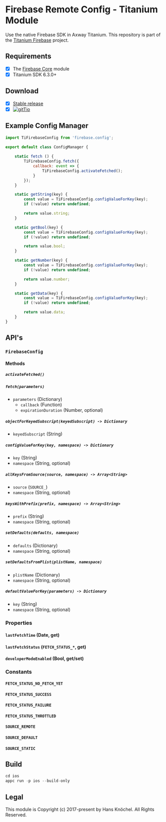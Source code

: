 # Firebase Remote Config - Titanium Module

Use the native Firebase SDK in Axway Titanium. This repository is part of the [Titanium Firebase](https://github.com/hansemannn/titanium-firebase) project.

## Requirements

- [x] The [Firebase Core](https://github.com/hansemannn/titanium-firebase-core) module
- [x] Titanium SDK 6.3.0+

## Download

- [x] [Stable release](https://github.com/hansemannn/titanium-firebase-config/releases)
- [x] [![gitTio](http://hans-knoechel.de/shields/shield-gittio.svg)](http://gitt.io/component/firebase.config)

## Example Config Manager

```js
import TiFirebaseConfig from 'firebase.config';

export default class ConfigManager {
    
    static fetch () {
        TiFirebaseConfig.fetch({
            callback: event => {
                TiFirebaseConfig.activateFetched();
            }
        });
    }

    static getString(key) {
        const value = TiFirebaseConfig.configValueForKey(key);
        if (!value) return undefined;

        return value.string;
    }

    static getBool(key) {
        const value = TiFirebaseConfig.configValueForKey(key);
        if (!value) return undefined;

        return value.bool;
    }

    static getNumber(key) {
        const value = TiFirebaseConfig.configValueForKey(key);
        if (!value) return undefined;

        return value.number;
    }

    static getData(key) {
        const value = TiFirebaseConfig.configValueForKey(key);
        if (!value) return undefined;

        return value.data;
    }
}
```

## API's

### `FirebaseConfig`

#### Methods

##### `activateFetched()`

##### `fetch(parameters)`
  - `parameters` (Dictionary)
    - `callback` (Function)
    - `expirationDuration` (Number, optional)

##### `objectForKeyedSubscript(keyedSubscript) -> Dictionary`
  - `keyedSubscript` (String)

##### `configValueForKey(key, namespace) -> Dictionary`
  - `key` (String)
  - `namespace` (String, optional)

##### `allKeysFromSource(source, namespace) -> Array<String>`
  - `source` (`SOURCE_`)
  - `namespace` (String, optional)

##### `keysWithPrefix(prefix, namespace) -> Array<String>`
  - `prefix` (String)
  - `namespace` (String, optional)

##### `setDefaults(defaults, namespace)`
  - `defaults` (Dictionary)
  - `namespace` (String, optional)

##### `setDefaultsFromPlist(plistName, namespace)`
  - `plistName` (Dictionary)
  - `namespace` (String, optional)

##### `defaultValueForKey(parameters) -> Dictionary`
  - `key` (String)
  - `namespace` (String, optional)

### Properties

#### `lastFetchTime` (Date, get)

#### `lastFetchStatus` (`FETCH_STATUS_*`, get)

#### `developerModeEnabled` (Bool, get/set)

### Constants

#### `FETCH_STATUS_NO_FETCH_YET`
#### `FETCH_STATUS_SUCCESS`
#### `FETCH_STATUS_FAILURE`
#### `FETCH_STATUS_THROTTLED`

#### `SOURCE_REMOTE`
#### `SOURCE_DEFAULT`
#### `SOURCE_STATIC`

## Build

```js
cd ios
appc run -p ios --build-only
```

## Legal

This module is Copyright (c) 2017-present by Hans Knöchel. All Rights Reserved. 
